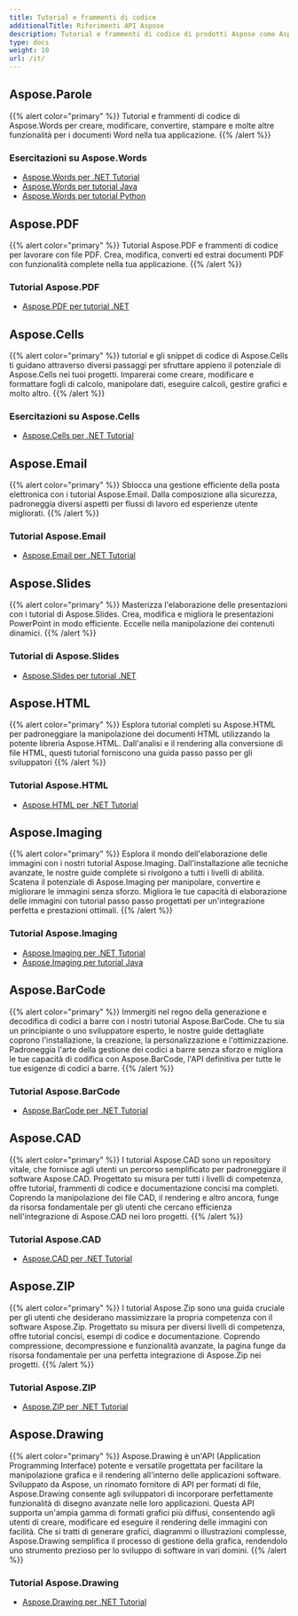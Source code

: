 ```yaml
---
title: Tutorial e frammenti di codice
additionalTitle: Riferimenti API Aspose
description: Tutorial e frammenti di codice di prodotti Aspose come Aspose.Words, Aspose.Cells, Aspose.PDF e altri prodotti. Include tutorial di base e avanzati sull'utilizzo dei prodotti Aspose.
type: docs
weight: 10
url: /it/
---
```


## Aspose.Parole
{{% alert color="primary" %}}
Tutorial e frammenti di codice di Aspose.Words per creare, modificare, convertire, stampare e molte altre funzionalità per i documenti Word nella tua applicazione. 
{{% /alert %}}

### Esercitazioni su Aspose.Words
- [Aspose.Words per .NET Tutorial](../words/it/net/)
- [Aspose.Words per tutorial Java](../words/it/java/)
- [Aspose.Words per tutorial Python](../words/it/python-net/)

## Aspose.PDF
{{% alert color="primary" %}}
Tutorial Aspose.PDF e frammenti di codice per lavorare con file PDF. Crea, modifica, converti ed estrai documenti PDF con funzionalità complete nella tua applicazione.
{{% /alert %}}

### Tutorial Aspose.PDF
- [Aspose.PDF per tutorial .NET](../pdf/it/net/)

## Aspose.Cells
{{% alert color="primary" %}}
tutorial e gli snippet di codice di Aspose.Cells ti guidano attraverso diversi passaggi per sfruttare appieno il potenziale di Aspose.Cells nei tuoi progetti. Imparerai come creare, modificare e formattare fogli di calcolo, manipolare dati, eseguire calcoli, gestire grafici e molto altro.
{{% /alert %}}

### Esercitazioni su Aspose.Cells
- [Aspose.Cells per .NET Tutorial](../cells/it/net/)

## Aspose.Email
{{% alert color="primary" %}}
Sblocca una gestione efficiente della posta elettronica con i tutorial Aspose.Email. Dalla composizione alla sicurezza, padroneggia diversi aspetti per flussi di lavoro ed esperienze utente migliorati.
{{% /alert %}}

### Tutorial Aspose.Email
- [Aspose.Email per .NET Tutorial](../email/it/net/)

## Aspose.Slides
{{% alert color="primary" %}}
Masterizza l'elaborazione delle presentazioni con i tutorial di Aspose.Slides. Crea, modifica e migliora le presentazioni PowerPoint in modo efficiente. Eccelle nella manipolazione dei contenuti dinamici.
{{% /alert %}}

### Tutorial di Aspose.Slides
- [Aspose.Slides per tutorial .NET](../slides/it/net/)

## Aspose.HTML
{{% alert color="primary" %}}
Esplora tutorial completi su Aspose.HTML per padroneggiare la manipolazione dei documenti HTML utilizzando la potente libreria Aspose.HTML. Dall'analisi e il rendering alla conversione di file HTML, questi tutorial forniscono una guida passo passo per gli sviluppatori
{{% /alert %}}

### Tutorial Aspose.HTML
- [Aspose.HTML per .NET Tutorial](../html/it/net/)

## Aspose.Imaging
{{% alert color="primary" %}}
Esplora il mondo dell'elaborazione delle immagini con i nostri tutorial Aspose.Imaging. Dall'installazione alle tecniche avanzate, le nostre guide complete si rivolgono a tutti i livelli di abilità. Scatena il potenziale di Aspose.Imaging per manipolare, convertire e migliorare le immagini senza sforzo. Migliora le tue capacità di elaborazione delle immagini con tutorial passo passo progettati per un'integrazione perfetta e prestazioni ottimali.
{{% /alert %}}

### Tutorial Aspose.Imaging
- [Aspose.Imaging per .NET Tutorial](../imaging/it/net/)
- [Aspose.Imaging per tutorial Java](../imaging/it/java/)


## Aspose.BarCode
{{% alert color="primary" %}}
Immergiti nel regno della generazione e decodifica di codici a barre con i nostri tutorial Aspose.BarCode. Che tu sia un principiante o uno sviluppatore esperto, le nostre guide dettagliate coprono l'installazione, la creazione, la personalizzazione e l'ottimizzazione. Padroneggia l'arte della gestione dei codici a barre senza sforzo e migliora le tue capacità di codifica con Aspose.BarCode, l'API definitiva per tutte le tue esigenze di codici a barre.
{{% /alert %}}

### Tutorial Aspose.BarCode
- [Aspose.BarCode per .NET Tutorial](../barcode/it/net/)


## Aspose.CAD
{{% alert color="primary" %}}
I tutorial Aspose.CAD sono un repository vitale, che fornisce agli utenti un percorso semplificato per padroneggiare il software Aspose.CAD. Progettato su misura per tutti i livelli di competenza, offre tutorial, frammenti di codice e documentazione concisi ma completi. Coprendo la manipolazione dei file CAD, il rendering e altro ancora, funge da risorsa fondamentale per gli utenti che cercano efficienza nell'integrazione di Aspose.CAD nei loro progetti.
{{% /alert %}}

### Tutorial Aspose.CAD
- [Aspose.CAD per .NET Tutorial](../cad/it/net/)

## Aspose.ZIP
{{% alert color="primary" %}}
I tutorial Aspose.Zip sono una guida cruciale per gli utenti che desiderano massimizzare la propria competenza con il software Aspose.Zip. Progettato su misura per diversi livelli di competenza, offre tutorial concisi, esempi di codice e documentazione. Coprendo compressione, decompressione e funzionalità avanzate, la pagina funge da risorsa fondamentale per una perfetta integrazione di Aspose.Zip nei progetti.
{{% /alert %}}

### Tutorial Aspose.ZIP
- [Aspose.ZIP per .NET Tutorial](../zip/it/net/)


## Aspose.Drawing
{{% alert color="primary" %}}
Aspose.Drawing è un'API (Application Programming Interface) potente e versatile progettata per facilitare la manipolazione grafica e il rendering all'interno delle applicazioni software. Sviluppato da Aspose, un rinomato fornitore di API per formati di file, Aspose.Drawing consente agli sviluppatori di incorporare perfettamente funzionalità di disegno avanzate nelle loro applicazioni. Questa API supporta un'ampia gamma di formati grafici più diffusi, consentendo agli utenti di creare, modificare ed eseguire il rendering delle immagini con facilità. Che si tratti di generare grafici, diagrammi o illustrazioni complesse, Aspose.Drawing semplifica il processo di gestione della grafica, rendendolo uno strumento prezioso per lo sviluppo di software in vari domini.
{{% /alert %}}

### Tutorial Aspose.Drawing
- [Aspose.Drawing per .NET Tutorial](../drawing/it/net/)